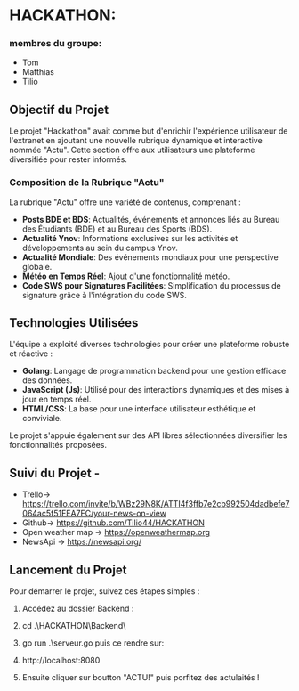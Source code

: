 # HACKATHON:

### membres du groupe:

* Tom
* Matthias
* Tilio


## Objectif du Projet

Le projet "Hackathon" avait comme but d'enrichir l'expérience utilisateur de l'extranet en ajoutant une nouvelle rubrique dynamique et interactive nommée "Actu". Cette section offre aux utilisateurs une plateforme diversifiée pour rester informés.

### Composition de la Rubrique "Actu"

La rubrique "Actu" offre une variété de contenus, comprenant :
- **Posts BDE et BDS**: Actualités, événements et annonces liés au Bureau des Étudiants (BDE) et au Bureau des Sports (BDS).
- **Actualité Ynov**: Informations exclusives sur les activités et développements au sein du campus Ynov.
- **Actualité Mondiale**: Des événements mondiaux pour une perspective globale.
- **Météo en Temps Réel**: Ajout d'une fonctionnalité météo.
- **Code SWS pour Signatures Facilitées**: Simplification du processus de signature grâce à l'intégration du code SWS.

## Technologies Utilisées

L'équipe a exploité diverses technologies pour créer une plateforme robuste et réactive :
- **Golang**: Langage de programmation backend pour une gestion efficace des données.
- **JavaScript (Js)**: Utilisé pour des interactions dynamiques et des mises à jour en temps réel.
- **HTML/CSS**: La base pour une interface utilisateur esthétique et conviviale.

Le projet s'appuie également sur des API libres sélectionnées diversifier les fonctionnalités proposées.

## Suivi du Projet - 
- Trello-> https://trello.com/invite/b/WBz29N8K/ATTI4f3ffb7e2cb992504dadbefe7064ac5f51FEA7FC/your-news-on-view
- Github-> https://github.com/Tilio44/HACKATHON
- Open weather map -> https://openweathermap.org
- NewsApi -> https://newsapi.org/

## Lancement du Projet

Pour démarrer le projet, suivez ces étapes simples :

1. Accédez au dossier Backend :
2.   cd .\HACKATHON\Backend\
3.   go run .\serveur.go
   puis ce rendre sur:
4. http://localhost:8080

5. Ensuite cliquer sur  boutton "ACTU!" puis porfitez des actulaités !

